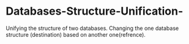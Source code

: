 # Databases-Structure-Unification-
Unifying the structure of two databases. Changing the one database structure (destination) based on another one(refrence).
